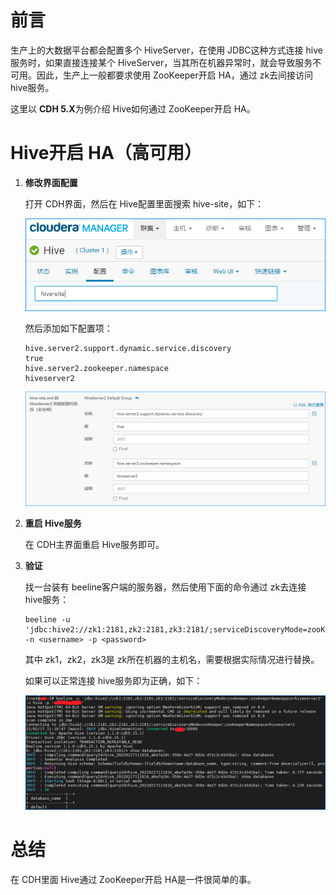 # 前言

生产上的大数据平台都会配置多个 HiveServer，在使用 JDBC这种方式连接 hive服务时，如果直接连接某个 HiveServer，当其所在机器异常时，就会导致服务不可用。因此，生产上一般都要求使用 ZooKeeper开启 HA，通过 zk去间接访问 hive服务。

这里以 **CDH 5.X**为例介绍 Hive如何通过 ZooKeeper开启 HA。

# Hive开启 HA（高可用）

1. **修改界面配置**

   打开 CDH界面，然后在 Hive配置里面搜索 hive-site，如下：

   ![image-20220217105923133](./images/hive-site.png)

   然后添加如下配置项：

   ```
   hive.server2.support.dynamic.service.discovery
   true
   hive.server2.zookeeper.namespace
   hiveserver2
   ```

   ![hiveserver2](./images/hiveserver2.png)

2. **重启 Hive服务**

   在 CDH主界面重启 Hive服务即可。

3. **验证**

   找一台装有 beeline客户端的服务器，然后使用下面的命令通过 zk去连接 hive服务：

   ```shell
   beeline -u 'jdbc:hive2://zk1:2181,zk2:2181,zk3:2181/;serviceDiscoveryMode=zooKeeper;zooKeeperNamespace=hiveserver2' -n <username> -p <password>
   ```

   其中 zk1，zk2，zk3是 zk所在机器的主机名，需要根据实际情况进行替换。

   如果可以正常连接 hive服务即为正确，如下：

   ![beeline-ha](./images/beeline-ha.png)

# 总结

在 CDH里面 Hive通过 ZooKeeper开启 HA是一件很简单的事。

